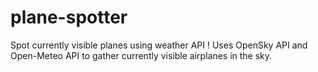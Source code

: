 # plane-spotter
Spot currently visible planes using weather API ! Uses OpenSky API and Open-Meteo API to gather currently visible airplanes in the sky.
